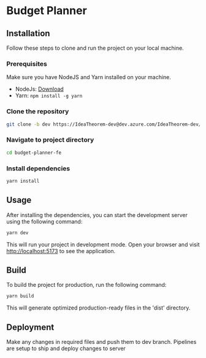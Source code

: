 # Budget Planner

## Installation
Follow these steps to clone and run the project on your local machine.

### Prerequisites
Make sure you have NodeJS and Yarn installed on your machine.
- NodeJs: [Download](https://nodejs.org)
- Yarn: `npm install -g yarn`

### Clone the repository
```bash
git clone -b dev https://IdeaTheorem-dev@dev.azure.com/IdeaTheorem-dev/budget-planner-fe/_git/budget-planner-fe
```

### Navigate to project directory
```bash
cd budget-planner-fe
```

### Install dependencies
```bash
yarn install
```

## Usage
After installing the dependencies, you can start the development server using the following command:
```bash
yarn dev
```
This will run your project in development mode. Open your browser and visit [http://localhost:5173](http://localhost:5173) to see the application.

## Build
To build the project for production, run the following command:
```bash
yarn build
```
This will generate optimized production-ready files in the 'dist' directory.

## Deployment
Make any changes in required files and push them to dev branch. Pipelines are setup to ship and deploy changes to server